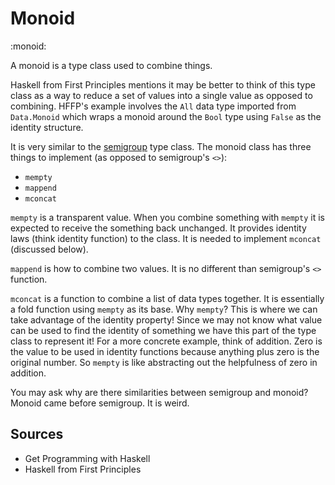 # Monoid
:monoid:

A monoid is a type class used to combine things.

Haskell from First Principles mentions it may be better to think of this type class as a way to reduce a set of values into a single value as opposed to combining.
HFFP's example involves the `All` data type imported from `Data.Monoid` which wraps a monoid around the `Bool` type using `False` as the identity structure.

It is very similar to the [semigroup](semigroup) type class.
The monoid class has three things to implement (as opposed to semigroup's `<>`):
- `mempty`
- `mappend`
- `mconcat`

`mempty` is a transparent value.
When you combine something with `mempty` it is expected to receive the something back unchanged.
It provides identity laws (think identity function) to the class.
It is needed to implement `mconcat` (discussed below).

`mappend` is how to combine two values.
It is no different than semigroup's `<>` function.

`mconcat` is a function to combine a list of data types together.
It is essentially a fold function using `mempty` as its base.
Why `mempty`?
This is where we can take advantage of the identity property!
Since we may not know what value can be used to find the identity of something we have this part of the type class to represent it!
For a more concrete example, think of addition.
Zero is the value to be used in identity functions because anything plus zero is the original number.
So `mempty` is like abstracting out the helpfulness of zero in addition.

You may ask why are there similarities between semigroup and monoid?
Monoid came before semigroup.
It is weird.


## Sources
- Get Programming with Haskell
- Haskell from First Principles
